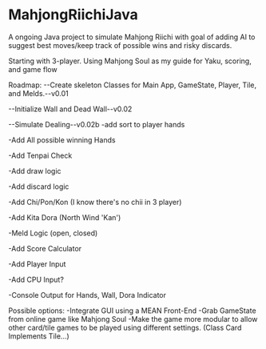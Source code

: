 # MahjongRiichiJava
A ongoing Java project to simulate Mahjong Riichi with goal of adding AI to suggest best moves/keep track of possible wins and risky discards.

Starting with 3-player. Using Mahjong Soul as my guide for Yaku, scoring, and game flow

Roadmap:
--Create skeleton Classes for Main App, GameState, Player, Tile, and Melds.--v0.01

--Initialize Wall and Dead Wall--v0.02

--Simulate Dealing--v0.02b
    -add sort to player hands

-Add All possible winning Hands

-Add Tenpai Check

-Add draw logic

-Add discard logic

-Add Chi/Pon/Kon (I know there's no chii in 3 player)

-Add Kita Dora (North Wind 'Kan')

-Meld Logic (open, closed)

-Add Score Calculator

-Add Player Input

-Add CPU Input?

-Console Output for Hands, Wall, Dora Indicator

Possible options:
-Integrate GUI using a MEAN Front-End
-Grab GameState from online game like Mahjong Soul
-Make the game more modular to allow other card/tile games to be played using different settings. (Class Card Implements Tile...)

